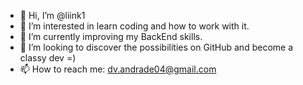 - 👋 Hi, I’m @liink1
- 👀 I’m interested in learn coding and how to work with it.
- 🌱 I’m currently improving my BackEnd skills.
- 💞️ I’m looking to discover the possibilities on GitHub and become a classy dev =)
- 📫 How to reach me: dv.andrade04@gmail.com
